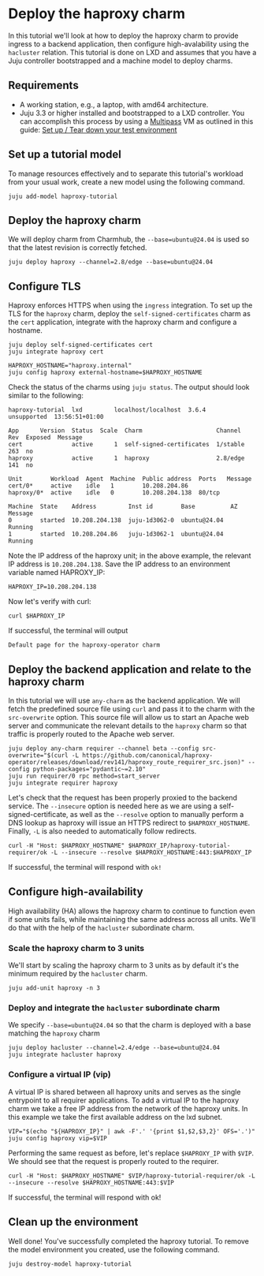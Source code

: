 # Deploy the haproxy charm

In this tutorial we'll look at how to deploy the haproxy charm to provide ingress to a backend application, then configure high-avalability using the `hacluster` relation. This tutorial is done on LXD and assumes that you have a Juju controller bootstrapped and a machine model to deploy charms.

## Requirements

* A working station, e.g., a laptop, with amd64 architecture.
* Juju 3.3 or higher installed and bootstrapped to a LXD controller. You can accomplish
this process by using a [Multipass](https://multipass.run/) VM as outlined in this guide: [Set up / Tear down your test environment](https://canonical-juju.readthedocs-hosted.com/en/3.6/user/howto/manage-your-deployment/manage-your-deployment-environment/#set-things-up)

## Set up a tutorial model

To manage resources effectively and to separate this tutorial's workload from your usual work, create a new model using the following command.
```
juju add-model haproxy-tutorial
```

## Deploy the haproxy charm
We will deploy charm from Charmhub, the `--base=ubuntu@24.04` is used so that the latest revision is correctly fetched. 
```
juju deploy haproxy --channel=2.8/edge --base=ubuntu@24.04
```

## Configure TLS
Haproxy enforces HTTPS when using the `ingress` integration. To set up the TLS for the `haproxy` charm, deploy the `self-signed-certificates` charm as the `cert` application, integrate with the haproxy charm and configure a hostname.
```
juju deploy self-signed-certificates cert
juju integrate haproxy cert

HAPROXY_HOSTNAME="haproxy.internal"
juju config haproxy external-hostname=$HAPROXY_HOSTNAME
```

Check the status of the charms using `juju status`. The output should look similar to the following:
```
haproxy-tutorial  lxd         localhost/localhost  3.6.4    unsupported  13:56:51+01:00

App      Version  Status  Scale  Charm                     Channel   Rev  Exposed  Message
cert              active      1  self-signed-certificates  1/stable  263  no       
haproxy           active      1  haproxy                   2.8/edge  141  no       

Unit        Workload  Agent  Machine  Public address  Ports   Message
cert/0*     active    idle   1        10.208.204.86           
haproxy/0*  active    idle   0        10.208.204.138  80/tcp  

Machine  State    Address         Inst id        Base          AZ  Message
0        started  10.208.204.138  juju-1d3062-0  ubuntu@24.04      Running
1        started  10.208.204.86   juju-1d3062-1  ubuntu@24.04      Running
```

Note the IP address of the haproxy unit; in the above example, the relevant IP address is `10.208.204.138`. Save the IP address to an environment variable named HAPROXY_IP:
```
HAPROXY_IP=10.208.204.138
```

Now let's verify with curl:
```
curl $HAPROXY_IP
```

If successful, the terminal will output
```
Default page for the haproxy-operator charm
```

## Deploy the backend application and relate to the haproxy charm
In this tutorial we will use `any-charm` as the backend application. We will fetch the predefined source file using `curl` and pass it to the charm with the `src-overwrite` option. This source file will allow us to start an Apache web server and communicate the relevant details to the `haproxy` charm so that traffic is properly routed to the Apache web server.
```
juju deploy any-charm requirer --channel beta --config src-overwrite="$(curl -L https://github.com/canonical/haproxy-operator/releases/download/rev141/haproxy_route_requirer_src.json)" --config python-packages="pydantic~=2.10"
juju run requirer/0 rpc method=start_server
juju integrate requirer haproxy
```

Let's check that the request has been properly proxied to the backend service. The `--insecure` option is needed here as we are using a self-signed-certificate, as well as the `--resolve` option to manually perform a DNS lookup as haproxy will issue an HTTPS redirect to `$HAPROXY_HOSTNAME`. Finally, `-L` is also needed to automatically follow redirects.
```
curl -H "Host: $HAPROXY_HOSTNAME" $HAPROXY_IP/haproxy-tutorial-requirer/ok -L --insecure --resolve $HAPROXY_HOSTNAME:443:$HAPROXY_IP
```

If successful, the terminal will respond with `ok!`

## Configure high-availability
High availability (HA) allows the haproxy charm to continue to function even if some units fails, while maintaining the same address across all units. We'll do that with the help of the `hacluster` subordinate charm.

### Scale the haproxy charm to 3 units
We'll start by scaling the haproxy charm to 3 units as by default it's the minimum required by the `hacluster` charm.
```
juju add-unit haproxy -n 3
```

### Deploy and integrate the `hacluster` subordinate charm
We specify `--base=ubuntu@24.04` so that the charm is deployed with a base matching the `haproxy` charm
```
juju deploy hacluster --channel=2.4/edge --base=ubuntu@24.04
juju integrate hacluster haproxy
```

### Configure a virtual IP (vip)
A virtual IP is shared between all haproxy units and serves as the single entrypoint to all requirer applications. To add a virtual IP to the haproxy charm we take a free IP address from the network of the haproxy units. In this example we take the first available address on the lxd subnet.
```
VIP="$(echo "${HAPROXY_IP}" | awk -F'.' '{print $1,$2,$3,2}' OFS='.')"
juju config haproxy vip=$VIP
```

Performing the same request as before, let's replace `$HAPROXY_IP` with `$VIP`. We should see that the request is properly routed to the requirer.
```
curl -H "Host: $HAPROXY_HOSTNAME" $VIP/haproxy-tutorial-requirer/ok -L --insecure --resolve $HAPROXY_HOSTNAME:443:$VIP
```

If successful, the terminal will respond with ok!

## Clean up the environment
Well done! You've successfully completed the haproxy tutorial. To remove the model environment you created, use the following command.
```
juju destroy-model haproxy-tutorial
```